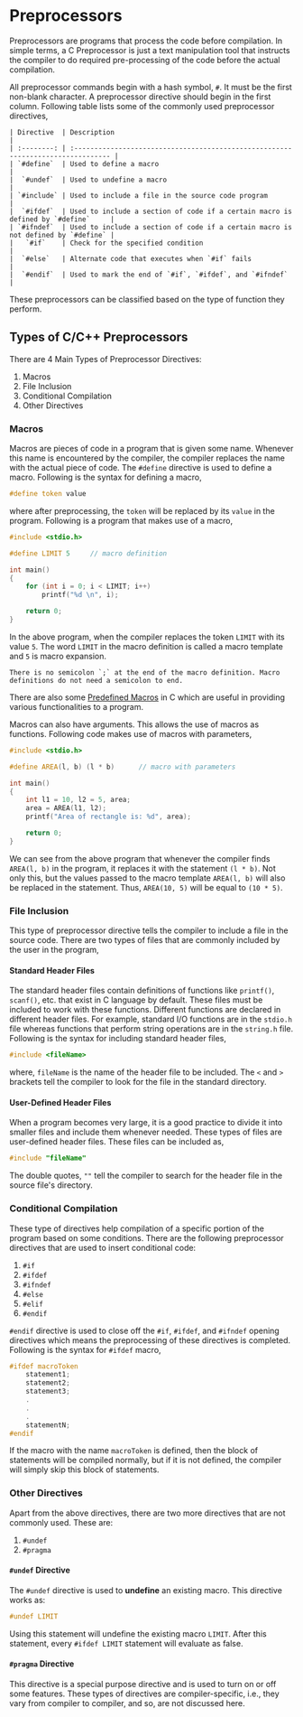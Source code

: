 # Preprocessors

Preprocessors are programs that process the code before compilation. In simple terms, a C Preprocessor is just a text manipulation tool that instructs the compiler to do required pre-processing of the code before the actual compilation.

All preprocessor commands begin with a hash symbol, `#`. It must be the first non-blank character. A preprocessor directive should begin in the first column. Following table lists some of the commonly used preprocessor directives,
```{table}
| Directive  | Description                                                                      |
| :--------: | :------------------------------------------------------------------------------- |
| `#define`  | Used to define a macro                                                           |
|  `#undef`  | Used to undefine a macro                                                         |
| `#include` | Used to include a file in the source code program                                |
|  `#ifdef`  | Used to include a section of code if a certain macro is defined by `#define`     |
| `#ifndef`  | Used to include a section of code if a certain macro is not defined by `#define` |
|   `#if`    | Check for the specified condition                                                |
|  `#else`   | Alternate code that executes when `#if` fails                                    |
|  `#endif`  | Used to mark the end of `#if`, `#ifdef`, and `#ifndef`                           |
```
These preprocessors can be classified based on the type of function they perform.

## Types of C/C++ Preprocessors
There are 4 Main Types of Preprocessor Directives:
1. Macros
2. File Inclusion
3. Conditional Compilation
4. Other Directives

### Macros
Macros are pieces of code in a program that is given some name. Whenever this name is encountered by the compiler, the compiler replaces the name with the actual piece of code. The `#define` directive is used to define a macro. Following is the syntax for defining a macro,
```c++
#define token value
```
where after preprocessing, the `token` will be replaced by its `value` in the program. Following is a program that makes use of a macro,
```c++
#include <stdio.h>

#define LIMIT 5     // macro definition

int main()
{
	for (int i = 0; i < LIMIT; i++)
		printf("%d \n", i);

	return 0;
}
```
In the above program, when the compiler replaces the token `LIMIT` with its value `5`. The word `LIMIT` in the macro definition is called a macro template and `5` is macro expansion.
```{note}
There is no semicolon `;` at the end of the macro definition. Macro definitions do not need a semicolon to end.
```
There are also some [Predefined Macros](https://www.geeksforgeeks.org/predefined-macros-in-c-with-examples/) in C which are useful in providing various functionalities to a program.

Macros can also have arguments. This allows the use of macros as functions. Following code makes use of macros with parameters,
```c++
#include <stdio.h>

#define AREA(l, b) (l * b)      // macro with parameters

int main()
{
	int l1 = 10, l2 = 5, area;
	area = AREA(l1, l2);
	printf("Area of rectangle is: %d", area);

	return 0;
}
```
We can see from the above program that whenever the compiler finds `AREA(l, b)` in the program, it replaces it with the statement `(l * b)`. Not only this, but the values passed to the macro template `AREA(l, b)` will also be replaced in the statement. Thus, `AREA(10, 5)` will be equal to `(10 * 5)`.

### File Inclusion
This type of preprocessor directive tells the compiler to include a file in the source code. There are two types of files that are commonly included by the user in the program,

#### Standard Header Files
The standard header files contain definitions of functions like `printf()`, `scanf()`, etc. that exist in C language by default. These files must be included to work with these functions. Different functions are declared in different header files. For example, standard I/O functions are in the `stdio.h` file whereas functions that perform string operations are in the `string.h` file. Following is the syntax for including standard header files,
```c++
#include <fileName>
```
where, `fileName` is the name of the header file to be included. The `<` and `>` brackets tell the compiler to look for the file in the standard directory.

#### User-Defined Header Files
When a program becomes very large, it is a good practice to divide it into smaller files and include them whenever needed. These types of files are user-defined header files. These files can be included as,
```c++
#include "fileName"
```
The double quotes, `""` tell the compiler to search for the header file in the source file's directory.

### Conditional Compilation
These type of directives help compilation of a specific portion of the program based on some conditions. There are the following preprocessor directives that are used to insert conditional code:
1. `#if`
2. `#ifdef`
3. `#ifndef`
4. `#else`
5. `#elif`
6. `#endif`

`#endif` directive is used to close off the `#if`, `#ifdef`, and `#ifndef` opening directives which means the preprocessing of these directives is completed. Following is the syntax for `#ifdef` macro,
```c++
#ifdef macroToken
    statement1;
    statement2;
    statement3;
    .
    .
    .
    statementN;
#endif
```
If the macro with the name `macroToken` is defined, then the block of statements will be compiled normally, but if it is not defined, the compiler will simply skip this block of statements.

### Other Directives
Apart from the above directives, there are two more directives that are not commonly used. These are:
1. `#undef`
2. `#pragma`

#### `#undef` Directive
The `#undef` directive is used to **undefine** an existing macro. This directive works as:
```c++
#undef LIMIT
```
Using this statement will undefine the existing macro `LIMIT`. After this statement, every `#ifdef LIMIT` statement will evaluate as false.

#### `#pragma` Directive
This directive is a special purpose directive and is used to turn on or off some features. These types of directives are compiler-specific, i.e., they vary from compiler to compiler, and so, are not discussed here.